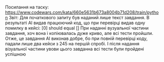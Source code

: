 Посилання на таску:
https://www.codewars.com/kata/660e5631b673a8004b71d208/train/python
Звіт: Для початкового запиту був наданий лише текст завдання. В результаті АІ видав працюючий код, 
що при перевірці видав одну помилку в кейсі: 
[0] should equal []
При наданні вузуальної частини завдання, хоч вона і копіювалась дуже криво, але всі тести пройшли.
Отже, це завдання АІ виконав добре, бо при повній перевірці коду, падали лише два кейси з 245 на першій спробі.
І після надання візуальної частини увови цього завданна всі тести були пройдені успішною

